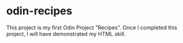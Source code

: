 # odin-recipes

This project is my first Odin Project "Recipes".
Once I completed this project, I will have demonstrated my HTML skill.